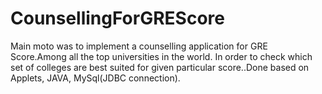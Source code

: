 # CounsellingForGREScore
Main moto was to implement a counselling application for GRE Score.Among all the top universities in the world. In order to check which set of colleges are best suited for given particular score..Done based on Applets, JAVA, MySql(JDBC connection).
